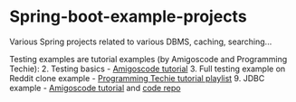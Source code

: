# Spring-boot-example-projects
Various Spring projects related to various DBMS, caching, searching...

Testing examples are tutorial examples (by Amigoscode and Programming Techie):
2. Testing basics - [Amigoscode tutorial](https://www.youtube.com/watch?v=Geq60OVyBPg&ab_channel=Amigoscode)
3. Full testing example on Reddit clone example - [Programming Techie tutorial playlist](https://www.youtube.com/watch?v=--nQfs67zCM&list=PLSVW22jAG8pByICwbp3c99FoXWIaDJ1gv&ab_channel=ProgrammingTechie)
9. JDBC example - [Amigoscode tutorial](https://www.youtube.com/watch?v=CJjHdchLY9Y&ab_channel=Amigoscode) and [code repo](https://github.com/amigoscode/jdbc)
